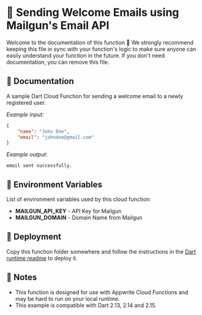 # 📧 Sending Welcome Emails using Mailgun's Email API

<!-- Give your function a name -->

Welcome to the documentation of this function 👋 We strongly recommend keeping this file in sync with your function's logic to make sure anyone can easily understand your function in the future. If you don't need documentation, you can remove this file.

## 🤖 Documentation

A sample Dart Cloud Function for sending a welcome email to a newly registered user.

<!-- Update with your description, for example 'Create Stripe payment and return payment URL' -->

_Example input:_

```json
{
    "name": "John Doe",
    "email": "johndoe@gmail.com"
}
```

<!-- If input is expected, add example -->

_Example output:_

<!-- Update with your expected output -->

```
email sent successfully.
```

## 📝 Environment Variables

List of environment variables used by this cloud function:

* **MAILGUN_API_KEY** - API Key for Mailgun 
* **MAILGUN_DOMAIN** - Domain Name from Mailgun
<!-- Add your custom environment variables -->

## 🚀 Deployment

Copy this function folder somewhere and follow the instructions in the [Dart runtime readme](https://github.com/open-runtimes/open-runtimes/tree/main/runtimes/dart-2.15#readme) to deploy it.

## 📝 Notes
 - This function is designed for use with Appwrite Cloud Functions and may be hard to run on your local runtime.
 - This example is compatible with Dart 2.13, 2.14 and 2.15.